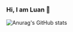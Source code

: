 ### Hi, I am Luan 👋
![Anurag's GitHub stats](https://github-readme-stats.vercel.app/api?username=LuanThanh10d&show_icons=true&theme=dark)


